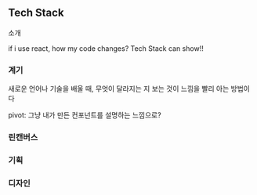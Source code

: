 ## Tech Stack

소개

if i use react, how my code changes?
Tech Stack can show!!

### 계기

새로운 언어나 기술을 배울 때, 무엇이 달라지는 지 보는 것이 느낌을 빨리 아는 방법이다


pivot: 그냥 내가 만든 컨포넌트를 설명하는 느낌으로?

### 린캔버스
### 기획

### 디자인
